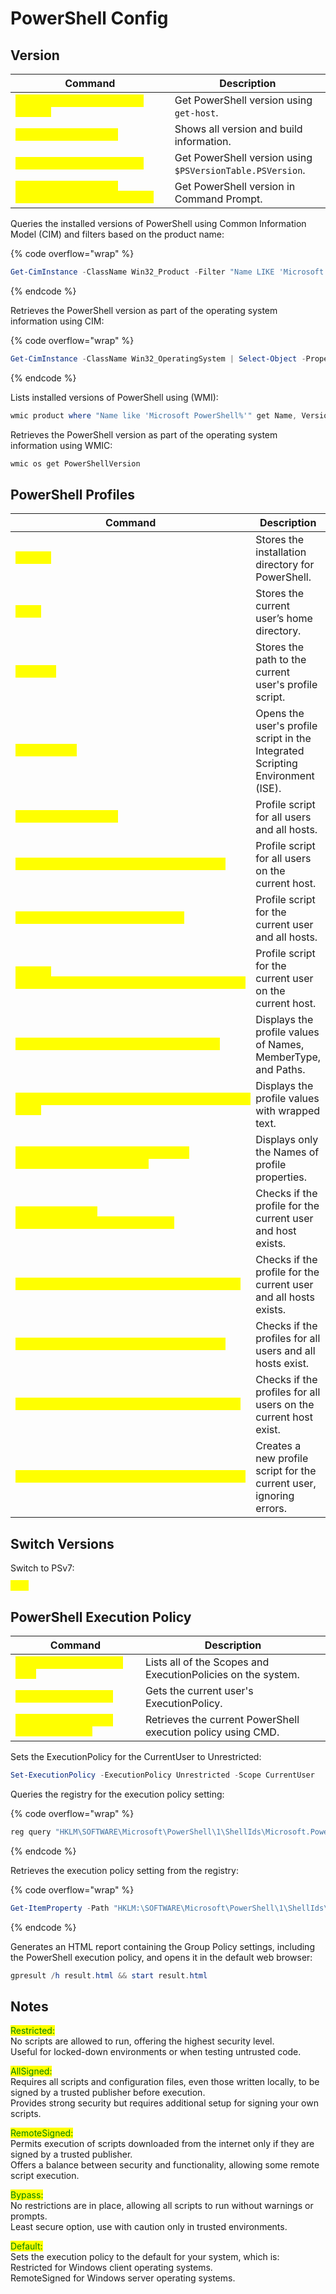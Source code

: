 # PowerShell Config

## Version

<table data-header-hidden data-full-width="true"><thead><tr><th>Command</th><th>Description</th></tr></thead><tbody><tr><td><mark style="color:yellow;"><code>get-host | select-object Version</code></mark></td><td>Get PowerShell version using <code>get-host</code>.</td></tr><tr><td><mark style="color:yellow;"><code>echo $PSVERSIONTABLE</code></mark></td><td>Shows all version and build information.</td></tr><tr><td><mark style="color:yellow;"><code>$PSVersionTable.PSVersion</code></mark></td><td>Get PowerShell version using <code>$PSVersionTable.PSVersion</code>.</td></tr><tr><td><mark style="color:yellow;"><code>powershell -command "$PSVersionTable.PSVersion"</code></mark></td><td>Get PowerShell version in Command Prompt.</td></tr></tbody></table>

Queries the installed versions of PowerShell using Common Information Model (CIM) and filters based on the product name:

{% code overflow="wrap" %}
```powershell
Get-CimInstance -ClassName Win32_Product -Filter "Name LIKE 'Microsoft PowerShell%'" | Select-Object -Property Name, Version
```
{% endcode %}

Retrieves the PowerShell version as part of the operating system information using CIM:

{% code overflow="wrap" %}
```powershell
Get-CimInstance -ClassName Win32_OperatingSystem | Select-Object -Property PSVersion
```
{% endcode %}

Lists installed versions of PowerShell using (WMI):

```powershell
wmic product where "Name like 'Microsoft PowerShell%'" get Name, Version 
```

Retrieves the PowerShell version as part of the operating system information using WMIC:

```powershell
wmic os get PowerShellVersion
```

## PowerShell Profiles

<table data-header-hidden data-full-width="true"><thead><tr><th>Command</th><th>Description</th></tr></thead><tbody><tr><td><mark style="color:yellow;"><code>$PsHome</code></mark></td><td>Stores the installation directory for PowerShell.</td></tr><tr><td><mark style="color:yellow;"><code>$Home</code></mark></td><td>Stores the current user’s home directory.</td></tr><tr><td><mark style="color:yellow;"><code>$PROFILE</code></mark></td><td>Stores the path to the current user's profile script.</td></tr><tr><td><mark style="color:yellow;"><code>ISE $profile</code></mark></td><td>Opens the user's profile script in the Integrated Scripting Environment (ISE).</td></tr><tr><td><mark style="color:yellow;"><code>$PsHome\\Profile.ps1</code></mark></td><td>Profile script for all users and all hosts.</td></tr><tr><td><mark style="color:yellow;"><code>$PsHome\\Microsoft.PowerShell_profile.ps1</code></mark></td><td>Profile script for all users on the current host.</td></tr><tr><td><mark style="color:yellow;"><code>$Home\\[My]Documents\\Profile.ps1</code></mark></td><td>Profile script for the current user and all hosts.</td></tr><tr><td><mark style="color:yellow;"><code>$Home\\[My]Documents\\WindowsPowerShell\\Profile.ps1</code></mark></td><td>Profile script for the current user on the current host.</td></tr><tr><td><mark style="color:yellow;"><code>$profile | Get-Member -Type NoteProperty</code></mark></td><td>Displays the profile values of Names, MemberType, and Paths.</td></tr><tr><td><mark style="color:yellow;"><code>$Profile | get-member -type noteproperty | ft -wrap</code></mark></td><td>Displays the profile values with wrapped text.</td></tr><tr><td><mark style="color:yellow;"><code>$PROFILE | Get-Member -MemberType noteproperty | select name</code></mark></td><td>Displays only the Names of profile properties.</td></tr><tr><td><mark style="color:yellow;"><code>Test-Path -Path $profile.currentUsercurrentHost</code></mark></td><td>Checks if the profile for the current user and host exists.</td></tr><tr><td><mark style="color:yellow;"><code>Test-Path -Path $profile.currentUserAllHosts</code></mark></td><td>Checks if the profile for the current user and all hosts exists.</td></tr><tr><td><mark style="color:yellow;"><code>Test-Path -Path $profile.AllUsersAllHosts</code></mark></td><td>Checks if the profiles for all users and all hosts exist.</td></tr><tr><td><mark style="color:yellow;"><code>Test-Path -Path $profile.AllUserscurrentHost</code></mark></td><td>Checks if the profiles for all users on the current host exist.</td></tr><tr><td><mark style="color:yellow;"><code>New-Item -ItemType File -Path $profile -Force</code></mark></td><td>Creates a new profile script for the current user, ignoring errors.</td></tr></tbody></table>

## Switch Versions

Switch to PSv7:

<mark style="color:yellow;">`pwsh`</mark>

## PowerShell Execution Policy

<table data-header-hidden data-full-width="true"><thead><tr><th>Command</th><th>Description</th></tr></thead><tbody><tr><td><mark style="color:yellow;"><code>Get-ExecutionPolicy -list</code></mark></td><td>Lists all of the Scopes and ExecutionPolicies on the system.</td></tr><tr><td><mark style="color:yellow;"><code>Get-ExecutionPolicy</code></mark></td><td>Gets the current user's ExecutionPolicy.</td></tr><tr><td><mark style="color:yellow;"><code>powershell.exe Get-ExecutionPolicy</code></mark></td><td>Retrieves the current PowerShell execution policy using CMD.</td></tr></tbody></table>

Sets the ExecutionPolicy for the CurrentUser to Unrestricted:

```powershell
Set-ExecutionPolicy -ExecutionPolicy Unrestricted -Scope CurrentUser 
```

Queries the registry for the execution policy setting:

{% code overflow="wrap" %}
```powershell
reg query "HKLM\SOFTWARE\Microsoft\PowerShell\1\ShellIds\Microsoft.PowerShell" /v ExecutionPolicy
```
{% endcode %}

Retrieves the execution policy setting from the registry:

{% code overflow="wrap" %}
```powershell
Get-ItemProperty -Path "HKLM:\SOFTWARE\Microsoft\PowerShell\1\ShellIds\Microsoft.PowerShell" -Name ExecutionPolicy
```
{% endcode %}

Generates an HTML report containing the Group Policy settings, including the PowerShell execution policy, and opens it in the default web browser:

```powershell
gpresult /h result.html && start result.html
```

## Notes

<mark style="color:green;">Restricted:</mark>\
No scripts are allowed to run, offering the highest security level.\
Useful for locked-down environments or when testing untrusted code.

<mark style="color:green;">AllSigned:</mark>\
Requires all scripts and configuration files, even those written locally, to be signed by a trusted publisher before execution.\
Provides strong security but requires additional setup for signing your own scripts.

<mark style="color:green;">RemoteSigned:</mark>\
Permits execution of scripts downloaded from the internet only if they are signed by a trusted publisher.\
Offers a balance between security and functionality, allowing some remote script execution.

<mark style="color:green;">Bypass:</mark>\
No restrictions are in place, allowing all scripts to run without warnings or prompts.\
Least secure option, use with caution only in trusted environments.

<mark style="color:green;">Default:</mark>\
Sets the execution policy to the default for your system, which is:\
Restricted for Windows client operating systems.\
RemoteSigned for Windows server operating systems.
